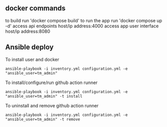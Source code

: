 ## docker commands
to build run 'docker compose build'
to run the app run 'docker compose up -d'
access api endpoints host/ip address:4000
access app user interface host/ip address:8080

## Ansible deploy
To install user and docker 

`ansible-playbook -i inventory.yml configuration.yml -e "ansible_user=tm_admin"`

To install/configure/run github action runner

`ansible-playbook -i inventory.yml configuration.yml -e "ansible_user=tm_admin" -t install`

To uninstall and remove github action runner

`ansible-playbook -i inventory.yml configuration.yml -e "ansible_user=tm_admin" -t remove`
